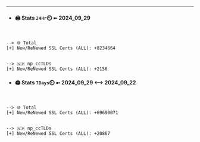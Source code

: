 

---
- #### 🖨️ **Stats** `24Hr`⏲️ ➼ 2024_09_29
```console


--> 🌐 Total
[+] New/ReNewed SSL Certs (ALL): +8234664


--> 🇳🇵 np_ccTLDs
[+] New/ReNewed SSL Certs (ALL): +2156

```

- #### 🖨️ **Stats** `7Days`⏲️ ➼ 2024_09_29 <--> 2024_09_22
```console


--> 🌐 Total
[+] New/ReNewed SSL Certs (ALL): +69690071


--> 🇳🇵 np_ccTLDs
[+] New/ReNewed SSL Certs (ALL): +20867

```

